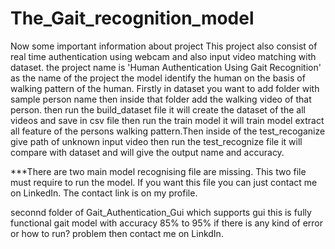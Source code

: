 # The_Gait_recognition_model

Now some important information about project 
This project also consist of real time authentication using webcam and also input video matching with dataset.
the project name is 'Human Authentication Using Gait Recognition' as the name of the project the model identify the human on the basis of walking pattern of the human. Firstly in dataset you want to add folder with sample person name then inside that folder add the walking video of that person. then run the build_dataset file it will create the dataset of the all videos and save in csv file then run the train model it will train model extract all feature of the persons walking pattern.Then inside of the test_recoganize give path of unknown input video then run the test_recognize file it will compare with dataset and will give the output name and accuracy. 

***There are two main model recognising file are missing. This two file must require to run the model. If you want this file you can just contact me on LinkedIn. The contact link is on my profile.

seconnd folder of Gait_Authentication_Gui which supports gui this is fully functional gait model with accuracy 85% to 95% if there is any kind of error or how to run? problem then contact me on LinkdIn. 
